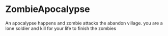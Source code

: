 # ZombieApocalypse
An apocalypse happens and zombie attacks the abandon village. you are a lone soldier and kill for your life to finish the zombies
